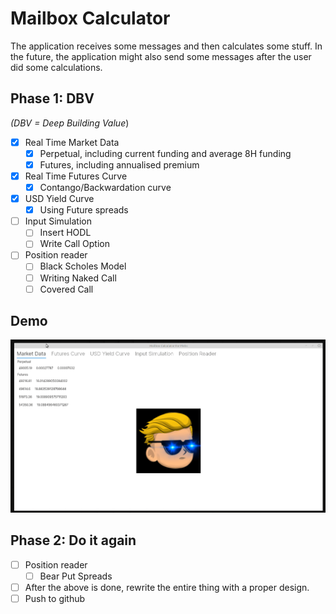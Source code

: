 # Mailbox Calculator
The application receives some messages and then calculates some stuff.
In the future, the application might also send some messages after the user did some calculations.

## Phase 1: DBV
*(DBV = Deep Building Value*)
- [X] Real Time Market Data
    - [X] Perpetual, including current funding and average 8H funding
    - [X] Futures, including annualised premium
- [X] Real Time Futures Curve
    - [X] Contango/Backwardation curve
- [X] USD Yield Curve
    - [X] Using Future spreads
- [ ] Input Simulation
    - [ ] Insert HODL
    - [ ] Write Call Option
- [ ] Position reader
    - [ ] Black Scholes Model
    - [ ] Writing Naked Call
    - [ ] Covered Call

## Demo
<img src="./media/demo_dbv.gif" width="550">

## Phase 2: Do it again
- [ ] Position reader
  - [ ] Bear Put Spreads
- [ ] After the above is done, rewrite the entire thing with a proper design.
- [ ] Push to github
